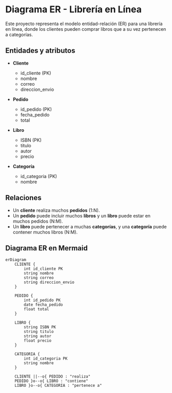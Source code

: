 # Diagrama ER - Librería en Línea

Este proyecto representa el modelo entidad-relación (ER) para una librería en línea, donde los clientes pueden comprar libros que a su vez pertenecen a categorías.

## Entidades y atributos

- **Cliente**
  - id_cliente (PK)
  - nombre
  - correo
  - direccion_envio

- **Pedido**
  - id_pedido (PK)
  - fecha_pedido
  - total

- **Libro**
  - ISBN (PK)
  - titulo
  - autor
  - precio

- **Categoría**
  - id_categoria (PK)
  - nombre

## Relaciones

- Un **cliente** realiza muchos **pedidos** (1:N).
- Un **pedido** puede incluir muchos **libros** y un **libro** puede estar en muchos pedidos (N:M).
- Un **libro** puede pertenecer a muchas **categorías**, y una **categoría** puede contener muchos libros (N:M).

## Diagrama ER en Mermaid

```mermaid
erDiagram
    CLIENTE {
        int id_cliente PK
        string nombre
        string correo
        string direccion_envio
    }

    PEDIDO {
        int id_pedido PK
        date fecha_pedido
        float total
    }

    LIBRO {
        string ISBN PK
        string titulo
        string autor
        float precio
    }

    CATEGORIA {
        int id_categoria PK
        string nombre
    }

    CLIENTE ||--o{ PEDIDO : "realiza"
    PEDIDO }o--o{ LIBRO : "contiene"
    LIBRO }o--o{ CATEGORIA : "pertenece a"
```



